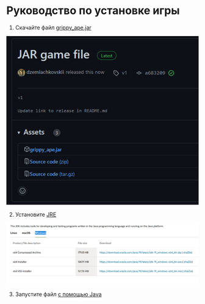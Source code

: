 # Руководство по установке игры

1. Скачайте файл [grippy_ape.jar](https://github.com/dzemiachkovskii/grippy-ape/releases/tag/v1)

![how to download jar](images/how_to_download_jar.jpg)

2. Установите [JRE](https://www.oracle.com/java/technologies/downloads/)

![how to download java](images/how_to_download_jre.png)

3. Запустите
   файл [с помощью Java](https://ru.wikihow.com/%D0%B7%D0%B0%D0%BF%D1%83%D1%81%D1%82%D0%B8%D1%82%D1%8C-.JAR-%D1%84%D0%B0%D0%B9%D0%BB)
